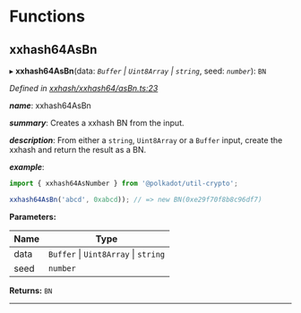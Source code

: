 

# Functions

<a id="xxhash64asbn"></a>

##  xxhash64AsBn

▸ **xxhash64AsBn**(data: *`Buffer` \| `Uint8Array` \| `string`*, seed: *`number`*): `BN`

*Defined in [xxhash/xxhash64/asBn.ts:23](https://github.com/polkadot-js/common/blob/9a3468d/packages/util-crypto/src/xxhash/xxhash64/asBn.ts#L23)*

*__name__*: xxhash64AsBn

*__summary__*: Creates a xxhash BN from the input.

*__description__*: From either a `string`, `Uint8Array` or a `Buffer` input, create the xxhash and return the result as a BN.

*__example__*:   

```javascript
import { xxhash64AsNumber } from '@polkadot/util-crypto';

xxhash64AsBn('abcd', 0xabcd)); // => new BN(0xe29f70f8b8c96df7)
```

**Parameters:**

| Name | Type |
| ------ | ------ |
| data | `Buffer` \| `Uint8Array` \| `string` |
| seed | `number` |

**Returns:** `BN`

___

